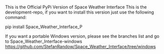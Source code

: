 This is the Official PyPi Version of Space Weather Interface
This is the development-repo, if you want to install this version just use the following command:

pip install Space_Weather_Interface_P

If you want a portable Windows version, please see the branches list and go to Space_Weather_Interface-windows
https://github.com/StefanRandow/Space_Weather_Interface/tree/windows
